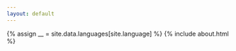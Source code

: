 ```yaml
---
layout: default
---
```

{% assign __ = site.data.languages[site.language] %}
{% include about.html %}
